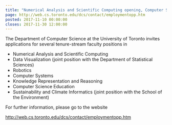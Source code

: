 ```yaml
---
title: "Numerical Analysis and Scientific Computing opening, Computer Science, University of Toronto"
page: http://web.cs.toronto.edu/dcs/contact/employmentopp.htm
posted: 2017-11-10 00:00:00
closes: 2017-11-30 12:00:00
---
```


The Department of Computer Science at the University of Toronto invites 
applications for several tenure-stream faculty positions in

  * Numerical Analysis and Scientific Computing  
  * Data Visualization (joint position with the Department of Statistical Sciences)  
  * Robotics  
  * Computer Systems  
  * Knowledge Representation and Reasoning  
  * Computer Science Education  
  * Sustainability and Climate Informatics (joint position with the School of the Environment)  

For further information, please go to the website

<http://web.cs.toronto.edu/dcs/contact/employmentopp.htm>
